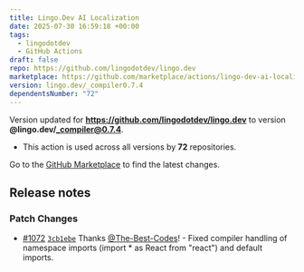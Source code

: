 ```yaml
---
title: Lingo.Dev AI Localization
date: 2025-07-30 16:59:18 +00:00
tags:
  - lingodotdev
  - GitHub Actions
draft: false
repo: https://github.com/lingodotdev/lingo.dev
marketplace: https://github.com/marketplace/actions/lingo-dev-ai-localization
version: lingo.dev/_compiler0.7.4
dependentsNumber: "72"
---
```



Version updated for **https://github.com/lingodotdev/lingo.dev** to version **@lingo.dev/_compiler@0.7.4**.
- This action is used across all versions by **72** repositories.

Go to the [GitHub Marketplace](https://github.com/marketplace/actions/lingo-dev-ai-localization) to find the latest changes.

## Release notes

### Patch Changes

-   [#1072](https://github.com/lingodotdev/lingo.dev/pull/1072) [`3cb1ebe`](https://github.com/lingodotdev/lingo.dev/commit/3cb1ebec5441882678ab30a7d1b532bc2fc397b6) Thanks [@The-Best-Codes](https://github.com/The-Best-Codes)! - Fixed compiler handling of namespace imports (import \* as React from "react") and default imports.

